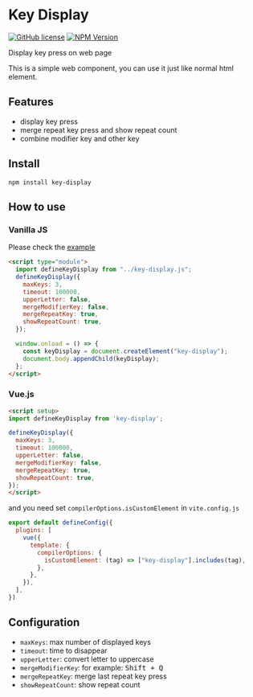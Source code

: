 # Key Display

[![GitHub license](https://img.shields.io/github/license/eyebrowkang/key-display)](https://github.com/eyebrowkang/key-display/blob/main/LICENSE)
[![NPM Version](https://img.shields.io/npm/v/key-display)](https://www.npmjs.com/package/key-display)

Display key press on web page

This is a simple web component, you can use it just like normal html element.

## Features

- display key press
- merge repeat key press and show repeat count
- combine modifier key and other key

## Install

```
npm install key-display
```

## How to use

### Vanilla JS

Please check the [example](./example/index.html)

```html
<script type="module">
  import defineKeyDisplay from "../key-display.js";
  defineKeyDisplay({
    maxKeys: 3,
    timeout: 100000,
    upperLetter: false,
    mergeModifierKey: false,
    mergeRepeatKey: true,
    showRepeatCount: true,
  });

  window.onload = () => {
    const keyDisplay = document.createElement("key-display");
    document.body.appendChild(keyDisplay);
  };
</script>
```

### Vue.js
```html
<script setup>
import defineKeyDisplay from 'key-display';

defineKeyDisplay({
  maxKeys: 3,
  timeout: 100000,
  upperLetter: false,
  mergeModifierKey: false,
  mergeRepeatKey: true,
  showRepeatCount: true,
});
</script>
```

and you need set `compilerOptions.isCustomElement` in `vite.config.js`

```javascript
export default defineConfig({
  plugins: [
    vue({
      template: {
        compilerOptions: {
          isCustomElement: (tag) => ["key-display"].includes(tag),
        },
      },
    }),
  ],
})
```

## Configuration

- `maxKeys`: max number of displayed keys
- `timeout`: time to disappear
- `upperLetter`: convert letter to uppercase
- `mergeModifierKey`: for example: <kbd>Shift + Q</kbd>
- `mergeRepeatKey`: merge last repeat key press
- `showRepeatCount`: show repeat count
